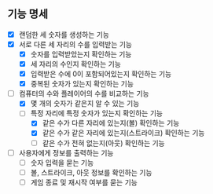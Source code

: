 ## 기능 명세
- [x] 랜덤한 세 숫자를 생성하는 기능
- [x] 서로 다른 세 자리의 수를 입력받는 기능
  - [x] 숫자를 입력받았는지 확인하는 기능
  - [x] 세 자리의 수인지 확인하는 기능
  - [x] 입력받은 수에 0이 포함되어있는지 확인하는 기능
  - [x] 중복된 숫자가 있는지 확인하는 기능
- [ ] 컴퓨터의 수와 플레이어의 수를 비교하는 기능
  - [x] 몇 개의 숫자가 같은지 알 수 있는 기능
  - [ ] 특정 자리에 특정 숫자가 있는지 확인하는 기능
    - [x] 같은 수가 다른 자리에 있는지(볼) 확인하는 기능
    - [x] 같은 수가 같은 자리에 있는지(스트라이크) 확인하는 기능
    - [ ] 같은 수가 전혀 없는지(아웃) 확인하는 기능
- [ ] 사용자에게 정보를 출력하는 기능
  - [ ] 숫자 입력을 묻는 기능
  - [ ] 볼, 스트라이크, 아웃 정보를 확인하는 기능
  - [ ] 게임 종료 및 재시작 여부를 묻는 기능
